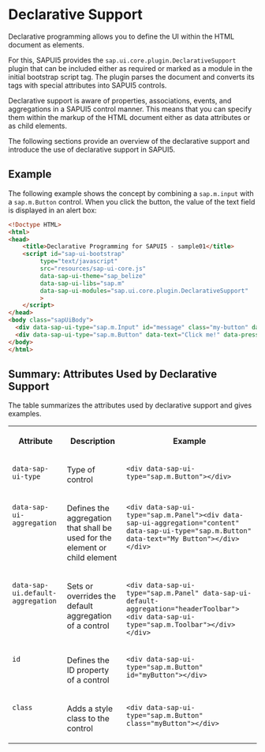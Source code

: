 <!-- loio91f130196f4d1014b6dd926db0e91070 -->

# Declarative Support

Declarative programming allows you to define the UI within the HTML document as elements.

For this, SAPUI5 provides the `sap.ui.core.plugin.DeclarativeSupport` plugin that can be included either as required or marked as a module in the initial bootstrap script tag. The plugin parses the document and converts its tags with special attributes into SAPUI5 controls.

Declarative support is aware of properties, associations, events, and aggregations in a SAPUI5 control manner. This means that you can specify them within the markup of the HTML document either as data attributes or as child elements.

The following sections provide an overview of the declarative support and introduce the use of declarative support in SAPUI5.



<a name="loio91f130196f4d1014b6dd926db0e91070__section_C1D3894EF36F4766B06E27E5675CA11F"/>

## Example

The following example shows the concept by combining a `sap.m.input` with a `sap.m.Button` control. When you click the button, the value of the text field is displayed in an alert box:

```html
<!Doctype HTML>
<html>
<head>
	<title>Declarative Programming for SAPUI5 - sample01</title>
	<script id="sap-ui-bootstrap"
	     type="text/javascript"
	     src="resources/sap-ui-core.js"
	     data-sap-ui-theme="sap_belize"
	     data-sap-ui-libs="sap.m"
	     data-sap-ui-modules="sap.ui.core.plugin.DeclarativeSupport"
	     >
	</script>
</head>
<body class="sapUiBody">
  <div data-sap-ui-type="sap.m.Input" id="message" class="my-button" data-value="Hello World"></div>
  <div data-sap-ui-type="sap.m.Button" data-text="Click me!" data-press="handlePress"></div>
</body>
</html>
```



<a name="loio91f130196f4d1014b6dd926db0e91070__section_E477586F3CAD4371AC5E8CAEB1021D5E"/>

## Summary: Attributes Used by Declarative Support

The table summarizes the attributes used by declarative support and gives examples.


<table>
<tr>
<th valign="top">

Attribute



</th>
<th valign="top">

Description



</th>
<th valign="top">

Example



</th>
</tr>
<tr>
<td valign="top">

`data-sap-ui-type`



</td>
<td valign="top">

Type of control



</td>
<td valign="top">

`<div data-sap-ui-type="sap.m.Button"></div>`



</td>
</tr>
<tr>
<td valign="top">

`data-sap-ui-aggregation`



</td>
<td valign="top">

Defines the aggregation that shall be used for the element or child element



</td>
<td valign="top">

`<div data-sap-ui-type="sap.m.Panel"><div data-sap-ui-aggregation="content" data-sap-ui-type="sap.m.Button" data-text="My Button"></div></div>`



</td>
</tr>
<tr>
<td valign="top">

`data-sap-ui.default-aggregation`



</td>
<td valign="top">

Sets or overrides the default aggregation of a control



</td>
<td valign="top">

`<div data-sap-ui-type="sap.m.Panel" data-sap-ui-default-aggregation="headerToolbar"><div data-sap-ui-type="sap.m.Toolbar"></div></div>` 



</td>
</tr>
<tr>
<td valign="top">

`id`



</td>
<td valign="top">

Defines the ID property of a control



</td>
<td valign="top">

`<div data-sap-ui-type="sap.m.Button" id="myButton"></div>` 



</td>
</tr>
<tr>
<td valign="top">

`class`



</td>
<td valign="top">

Adds a style class to the control



</td>
<td valign="top">

`<div data-sap-ui-type="sap.m.Button" class="myButton"></div>` 



</td>
</tr>
</table>

